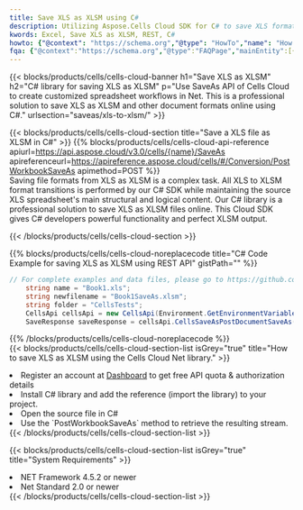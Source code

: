 ```yaml
---
title: Save XLS as XLSM using C# 
description: Utilizing Aspose.Cells Cloud SDK for C# to save XLS format file as XLSM format file. 
kwords: Excel, Save XLS as XLSM, REST, C#
howto: {"@context": "https://schema.org","@type": "HowTo","name": "How to save XLS as XLSM using the Cells Cloud Net library.","description": "How to save XLS as XLSM using the Cells Cloud Net library.","image": {"@type": "ImageObject"},"url": "/net/saveas/xls-to-xlsm/","step": [{ "@type": "HowToStep","name": "How to save XLS as XLSM using the Cells Cloud Net library. step 1", "image": {"@type": "ImageObject",},"url": "/net/saveas/xls-to-xlsm/","text": "Register an account at <a href='https://dashboard.aspose.cloud/'>Dashboard</a> to get free API quota & authorization details",},{ "@type": "HowToStep","name": "How to save XLS as XLSM using the Cells Cloud Net library. step 1", "image": {"@type": "ImageObject",},"url": "/net/saveas/xls-to-xlsm/","text": "Install C# library and add the reference (import the library) to your project.",},{ "@type": "HowToStep","name": "How to save XLS as XLSM using the Cells Cloud Net library. step 1", "image": {"@type": "ImageObject",},"url": "/net/saveas/xls-to-xlsm/","text": "Open the source file in C#",},{ "@type": "HowToStep","name": "How to save XLS as XLSM using the Cells Cloud Net library. step 1", "image": {"@type": "ImageObject",},"url": "/net/saveas/xls-to-xlsm/","text": "Use the `PostWorkbookSaveAs` method to retrieve the resulting stream.",}, ],"supply": {"@type": "HowToSupply","name": "document"},"tool": [{"@type": "HowToTool","name": "Visual Studio, Visual Studio Code, Rider"},{"@type": "HowToTool","name": "Aspose Cells"}],"totalTime": "PT6M"}
fqa: {"@context":"https://schema.org","@type":"FAQPage","mainEntity":[{"@type":"Question","name":"Why save file as other formats file in C# using REST API?","acceptedAnswer":{"@type":"Answer","text":"Documents are encoded in many ways, and some files may be incompatible with the software you use. To open and read such files, just save them as appropriate file formats.<br/><ol><li>Install .NET SDK and add the reference (import the library) to your project.</li><li>Open the source file in C# using REST API.</li><li>Call the PostWorkbookSaveAsRequest() method, passing an output filename with required extension.</li><li>Get the result of save as a separate file.</li></ol>"}},{"@type":"Question","name":"What file formats can I save as with your C# library?","acceptedAnswer":{"@type":"Answer","text":"We support a variety of file formats for conversion using .NET library, including XLSX, Excel, xls , PDF, CSV, HTML, Markdown, XML, PNG, JPG, TIFF, Json, TXT and many more."}},{"@type":"Question","name":"What is the maximum allowed file size for conversion using this .NET library?","acceptedAnswer":{"@type":"Answer","text":"There are no file size limits for format conversions using .NET library."}}]}
---
```



{{< blocks/products/cells/cells-cloud-banner h1="Save XLS as XLSM" h2="C# library for saving XLS as XLSM" p="Use SaveAs API of Cells Cloud to create customized spreadsheet workflows in Net. This is a professional solution to save XLS as XLSM and other document formats online using C#." urlsection="saveas/xls-to-xlsm/" >}}

{{< blocks/products/cells/cells-cloud-section  title="Save a XLS file as XLSM in C#" >}}
{{% blocks/products/cells/cells-cloud-api-reference  apiurl=https://api.aspose.cloud/v3.0/cells/{name}/SaveAs  apireferenceurl=https://apireference.aspose.cloud/cells/#/Conversion/PostWorkbookSaveAs  apimethod=POST %}}
<br/>
Saving file formats from XLS as XLSM is a complex task. All XLS to XLSM format transitions is performed by our C# SDK while maintaining the source XLS spreadsheet's main structural and logical content. Our C# library is a professional solution to save XLS as XLSM files online. This Cloud SDK gives C# developers powerful functionality and perfect XLSM output.

{{< /blocks/products/cells/cells-cloud-section >}}

{{% blocks/products/cells/cells-cloud-noreplacecode title="C# Code Example for saving XLS as XLSM using REST API" gistPath="" %}}
  
```cs
// For complete examples and data files, please go to https://github.com/aspose-cells-cloud/aspose-cells-cloud-dotnet/
    string name = "Book1.xls";
    string newfilename = "Book1SaveAs.xlsm";
    string folder = "CellsTests";
    CellsApi cellsApi = new CellsApi(Environment.GetEnvironmentVariable("ProductClientId"), Environment.GetEnvironmentVariable("ProductClientSecret"));
    SaveResponse saveResponse = cellsApi.CellsSaveAsPostDocumentSaveAs(name, null, newfilename, null,null,folder);
```
  
{{% /blocks/products/cells/cells-cloud-noreplacecode  %}}
<br/>
{{< blocks/products/cells/cells-cloud-section-list isGrey="true"  title="How to save XLS as XLSM using the Cells Cloud Net library." >}}
<li>Register an account at <a href="https://dashboard.aspose.cloud/">Dashboard</a> to get free API quota & authorization details</li>
<li>Install C# library and add the reference (import the library) to your project.</li>
<li>Open the source file in C#</li>
<li>Use the `PostWorkbookSaveAs` method to retrieve the resulting stream.</li>
{{< /blocks/products/cells/cells-cloud-section-list >}}

{{< blocks/products/cells/cells-cloud-section-list isGrey="true"  title="System Requirements" >}}
<li>NET Framework 4.5.2 or newer</li>
<li>Net Standard 2.0 or newer</li>
{{< /blocks/products/cells/cells-cloud-section-list >}}
